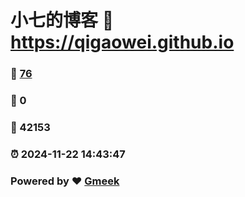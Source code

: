 # 小七的博客 :link: https://qigaowei.github.io 
### :page_facing_up: [76](https://qigaowei.github.io/tag.html) 
### :speech_balloon: 0 
### :hibiscus: 42153 
### :alarm_clock: 2024-11-22 14:43:47 
### Powered by :heart: [Gmeek](https://github.com/Meekdai/Gmeek)
